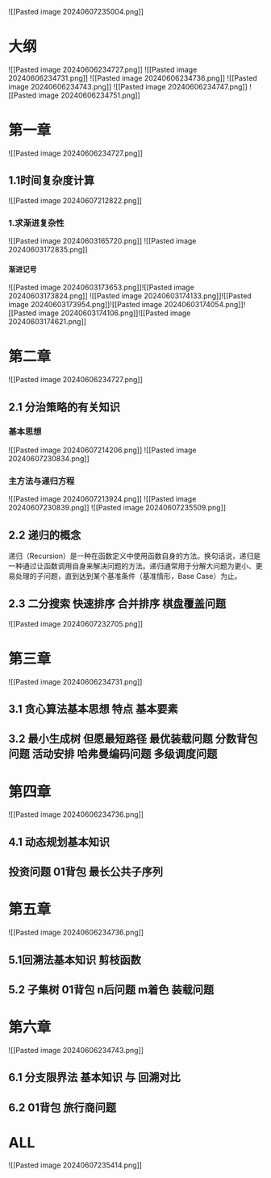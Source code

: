 ![[Pasted image 20240607235004.png]]
# 大纲
![[Pasted image 20240606234727.png]]
![[Pasted image 20240606234731.png]]
![[Pasted image 20240606234736.png]]
![[Pasted image 20240606234743.png]]
![[Pasted image 20240606234747.png]]
![[Pasted image 20240606234751.png]]
# 第一章
![[Pasted image 20240606234727.png]]
## 1.1时间复杂度计算
![[Pasted image 20240607212822.png]]

### 1.求渐进复杂性
![[Pasted image 20240603165720.png]]
![[Pasted image 20240603172835.png]]
#### 渐进记号
![[Pasted image 20240603173653.png]]![[Pasted image 20240603173824.png]]
![[Pasted image 20240603174133.png]]![[Pasted image 20240603173954.png]]![[Pasted image 20240603174054.png]]![[Pasted image 20240603174106.png]]![[Pasted image 20240603174621.png]]

# 第二章
![[Pasted image 20240606234727.png]]
## 2.1 分治策略的有关知识
### 基本思想 
![[Pasted image 20240607214206.png]]
![[Pasted image 20240607230834.png]]
### 主方法与递归方程

![[Pasted image 20240607213924.png]]
![[Pasted image 20240607230839.png]]
![[Pasted image 20240607235509.png]]
## 2.2 递归的概念
递归（Recursion）是一种在函数定义中使用函数自身的方法。换句话说，递归是一种通过让函数调用自身来解决问题的方法。递归通常用于分解大问题为更小、更易处理的子问题，直到达到某个基准条件（基准情形，Base Case）为止。

## 2.3 二分搜索 快速排序 合并排序 棋盘覆盖问题
![[Pasted image 20240607232705.png]]



# 第三章
![[Pasted image 20240606234731.png]]
## 3.1 贪心算法基本思想 特点 基本要素
## 3.2 最小生成树 但愿最短路径 最优装载问题 分数背包问题 活动安排 哈弗曼编码问题 多级调度问题
# 第四章
![[Pasted image 20240606234736.png]]
## 4.1 动态规划基本知识
## 投资问题 01背包 最长公共子序列

# 第五章
![[Pasted image 20240606234736.png]]
## 5.1回溯法基本知识 剪枝函数
## 5.2 子集树 01背包 n后问题 m着色 装载问题
# 第六章
![[Pasted image 20240606234743.png]]
## 6.1 分支限界法 基本知识 与 回溯对比
## 6.2 01背包 旅行商问题





# ALL
![[Pasted image 20240607235414.png]]





